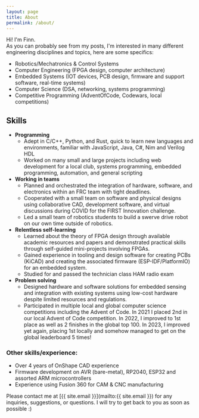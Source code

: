 ```yaml
---
layout: page
title: About
permalink: /about/
---
```


Hi! I'm Finn.  
As you can probably see from my posts, I'm interested in many different engineering disciplines and topics, here are some specifics:

- Robotics/Mechatronics & Control Systems
- Computer Engineering (FPGA design, computer architecture)
- Embedded Systems (IOT devices, PCB design, firmware and support software, real-time systems)
- Computer Science (DSA, networking, systems programming)
- Competitive Programming (AdventOfCode, Codewars, local competitions)

## Skills

- **Programming**
  - Adept in C/C++, Python, and Rust, quick to learn new languages and environments, familiar with JavaScript, Java, C#, Nim and Verilog HDL
  - Worked on many small and large projects including web development for a local club, systems programming, embedded programming, automation, and general scripting
- **Working in teams**
  - Planned and orchestrated the integration of hardware, software, and electronics within an FRC team with tight deadlines.
  - Cooperated with a small team on software and physical designs using collaborative CAD, development software, and virtual discussions during COVID for the FIRST Innovation challenge.
  - Led a small team of robotics students to build a swerve drive robot on our own time outside of robotics.
- **Relentless self-learning**
  - Learned about the theory of FPGA design through available academic resources and papers and demonstrated practical skills through self-guided mini-projects involving FPGAs.
  - Gained experience in tooling and design software for creating PCBs (KiCAD) and creating the associated firmware (ESP-IDF/PlatformIO) for an embedded system.
  - Studied for and passed the technician class HAM radio exam
- **Problem solving**
  - Designed hardware and software solutions for embedded sensing and integration with existing systems using low-cost hardware despite limited resources and regulations.
  - Participated in multiple local and global computer science competitions including the Advent of Code. In 2021 I placed 2nd in our local Advent of Code competition. In 2022, I improved to 1st place as well as 2 finishes in the global top 100. In 2023, I improved yet again, placing 1st locally and somehow managed to get on the global leaderboard 5 times!

### Other skills/experience:

- Over 4 years of OnShape CAD experience
- Firmware development on AVR (bare-metal), RP2040, ESP32 and assorted ARM microcontrollers
- Experience using Fusion 360 for CAM & CNC manufacturing

Please contact me at [{{ site.email }}](mailto:{{ site.email }}) for any inquiries, suggestions, or questions. I will try to get back to you as soon as possible :)
